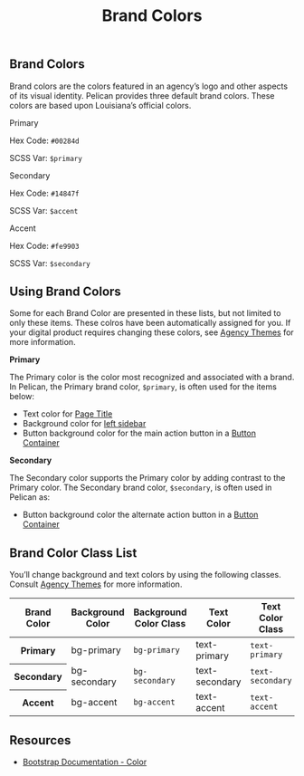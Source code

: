 ﻿---
title: Brand Colors
summary: Pelican uses Brand colors to help define your own brand.
tags: color
layout: guide
eleventyNavigation:
  key: Brand Colors
  parent: Foundation
  order: 1
  excerpt: Pelican uses Brand colors to help define your own brand.
  img: /img/illustrations/illus-brand-colors.svg
--- 
## Brand Colors

Brand colors are the colors featured in an agency’s logo and other aspects of its visual identity. Pelican provides three default brand colors. These colors are based upon Louisiana’s official colors.

<div class="row">
  <div class="col-md-6 col-xl-4">
    <div class="card border-0 mb-4">
      <div class="py-20 bg-primary rounded-top"></div>
      <div class="card-body">
        <p class="mb-0 fw-bold">Primary</p>
        <p class="mb-0">Hex Code: <code>#00284d</code></p>
        <p class="mb-0">SCSS Var: <code>$primary</code></p>
      </div>
    </div>
  </div>
  <div class="col-md-6 col-xl-4">
    <div class="card border-0 mb-4">
      <div class="py-20 bg-secondary rounded-top"></div>
      <div class="card-body">
        <p class="mb-0 fw-bold">Secondary</p>
        <p class="mb-0">Hex Code: <code>#14847f</code></p>
        <p class="mb-0">SCSS Var: <code>$accent</code></p>
      </div>
    </div>
  </div>
  <div class="col-md-6 col-xl-4">
    <div class="card border-0 mb-4">
      <div class="py-20 bg-accent rounded-top"></div>
      <div class="card-body">
        <p class="mb-0 fw-bold">Accent</p>
        <p class="mb-0">Hex Code: <code>#fe9903</code></p>
        <p class="mb-0">SCSS Var: <code>$secondary</code></p>
      </div>
    </div>
  </div>
</div>

## Using Brand Colors

Some for each Brand Color are presented in these lists, but not limited to only these items. These colros have been automatically assigned for you. If your digital product requires changing these colors, see [Agency Themes](/foundation/agency-theming/) for more information.

**Primary**

The Primary color is the color most recognized and associated with a brand. In Pelican, the Primary brand color, `$primary`, is often used for the items below:

- Text color for [Page Title](/components/page-title/)
- Background color for [left sidebar](/components/app-screen/)
- Button background color for the main action button in a [Button Container](/components/button-container/)

**Secondary**

The Secondary color supports the Primary color by adding contrast to the Primary color. The Secondary brand color, `$secondary`, is often used in Pelican as:

- Button background color the alternate  action button in a [Button Container](/components/button-container/)

## Brand Color Class List

You’ll change background and text colors by using the following classes. Consult [Agency Themes](/foundation/agency-theming/) for more information.

<div class="table-responsive">
  <table class="table  mb-8">
    <thead>
      <tr>
        <th scope="col" id="brand-color">Brand Color</th>
        <th scope="col" id="background-color">Background Color</th>
        <th scope="col" id="background-color-class">Background Color Class</th></th>
        <th scope="col" id="text-color">Text Color</th>
        <th scope="col" id="text-color-class">Text Color Class</th></th>
      </tr>
    </thead>
      <tbody>
        <tr>
          <th scope="row" id="Primary">Primary</th>
          <td headers="primary background-color"><span class="badge badge-pill py-2 px-4 badge-primary">bg-primary</span></td>
          <td headers="primary background-color-class"><code>bg-primary</code></td>
          <td headers="primary text-color"><span class="badge badge-pill py-2 px-4 text-primary">text-primary</span></td>
          <td headers="primary text-color-class"><code>text-primary</code></td>
        </tr>
        <tr>
          <th scope="row" id="Secondary">Secondary</th>
          <td headers="secondary background-color"><span class="badge badge-pill py-2 px-4 bg-secondary">bg-secondary</span></td>
          <td headers="secondary background-color-class"><code>bg-secondary</code></td>
          <td headers="secondary text-color"><span class="badge badge-pill py-2 px-4 text-secondary">text-secondary</span></td>
          <td headers="secondary text-color-class"><code>text-secondary</code></td>
        </tr>
        <tr>
          <th scope="row" id="Accent">Accent</th>
          <td headers="accent background-color"><span class="badge badge-pill py-2 px-4 bg-accent text-black">bg-accent</span></td>
          <td headers="accent background-color-class"><code>bg-accent</code></td>
          <td headers="accent text-color"><span class="badge badge-pill py-2 px-4 text-accent">text-accent</span></td>
          <td headers="accent text-color-class"><code>text-accent</code></td>
        </tr>                    
      </tbody>
  </table>
</div>

## Resources

* <a href="https://getbootstrap.com/docs/5.1/customize/color/" target="_blank">Bootstrap Documentation - Color</a>
